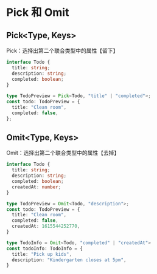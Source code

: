 # Pick 和 Omit

## Pick<Type, Keys>
Pick：选择出第二个联合类型中的属性【留下】
```ts
interface Todo {
  title: string;
  description: string;
  completed: boolean;
}
 
type TodoPreview = Pick<Todo, "title" | "completed">;
const todo: TodoPreview = {
  title: "Clean room",
  completed: false,
};
```

## Omit<Type, Keys>
Omit：选择出第二个联合类型中的属性【去掉】
```ts
interface Todo {
  title: string;
  description: string;
  completed: boolean;
  createdAt: number;
}

type TodoPreview = Omit<Todo, "description">;
const todo: TodoPreview = {
  title: "Clean room",
  completed: false,
  createdAt: 1615544252770,
}

type TodoInfo = Omit<Todo, "completed" | "createdAt">
const todoInfo: TodoInfo = {
  title: "Pick up kids",
  description: "Kindergarten closes at 5pm",
}
```

